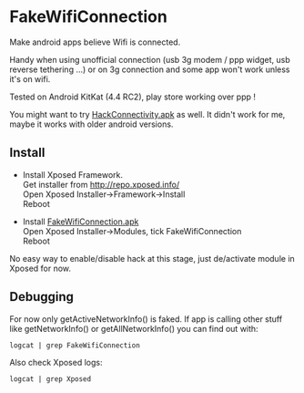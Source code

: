 FakeWifiConnection
==================

Make android apps believe Wifi is connected.

Handy when using unofficial connection (usb 3g modem / ppp widget, usb reverse tethering ...) or on 3g connection and some app won't work unless it's on wifi.

Tested on Android KitKat (4.4 RC2), play store working over ppp !

You might want to try [HackConnectivity.apk](http://www.digitalmobile.in/community/threads/fake-wifi-to-play-games-with-wifi-requirement.8461/) as well. It didn't work for me, maybe it works with older android versions.

Install
-------

- Install Xposed Framework.  
  Get installer from http://repo.xposed.info/  
  Open Xposed Installer->Framework->Install  
  Reboot

- Install [FakeWifiConnection.apk](https://raw.github.com/lemonsqueeze/FakeWifiConnection/master/bin/FakeWifiConnection.apk)  
  Open Xposed Installer->Modules, tick FakeWifiConnection  
  Reboot

No easy way to enable/disable hack at this stage, just de/activate module in Xposed for now.

Debugging
---------

For now only getActiveNetworkInfo() is faked. If app is calling other stuff like getNetworkInfo() or getAllNetworkInfo() you can find out with:

`logcat | grep FakeWifiConnection`

Also check Xposed logs:

`logcat | grep Xposed`
